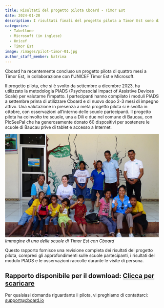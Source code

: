```yaml
---
title: Risultati del progetto pilota Cboard - Timor Est
date: 2024-01-20
description: I risultati finali del progetto pilota a Timor Est sono disponibili per il download
categories:
  - Tabellone
  - Microsoft (in inglese)
  - Unicef
  - Timor Est
image: /images/pilot-timor-01.jpg
author_staff_member: katrina
---
```


Cboard ha recentemente concluso un progetto pilota di quattro mesi a Timor Est, in collaborazione con l'UNICEF Timor Est e Microsoft.

Il progetto pilota, che si è svolto da settembre a dicembre 2023, ha utilizzato la metodologia PIADS (Psychosocial Impact of Assistive Devices Scale) per valutarne l'impatto. I partecipanti hanno compilato i moduli PIADS a settembre prima di utilizzare Cboard e di nuovo dopo 2-3 mesi di impegno attivo. Una valutazione in presenza a metà progetto pilota si è svolta in ottobre, con osservazioni all'interno delle scuole partecipanti. Il progetto pilota ha coinvolto tre scuole, una a Dili e due nel comune di Baucau, con PicSeePal che ha generosamente donato 60 dispositivi per sostenere le scuole di Baucau prive di tablet e accesso a Internet.

![Timor Leste](/images/pilot-timor-02.jpg)
_Immagine di una delle scuole di Timor Est con Cboard_

Questo rapporto fornisce una revisione completa dei risultati del progetto pilota, compresi gli approfondimenti sulle scuole partecipanti, i risultati del modulo PIADS e le osservazioni raccolte durante le visite di persona.

## **Rapporto disponibile per il download: <a href="/files/CboardTimorLestePilot2023Report.pdf" download>Clicca per scaricare</a>**

Per qualsiasi domanda riguardante il pilota, vi preghiamo di contattarci: [support@cboard.io](support@cboard.io)
